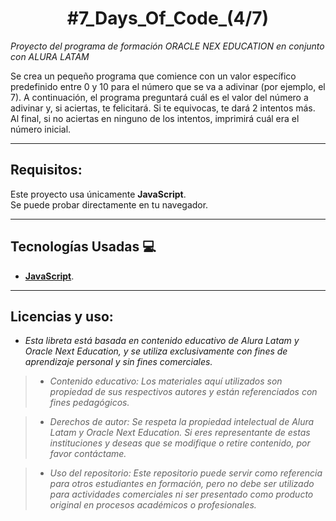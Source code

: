 <h1 align="center">#7_Days_Of_Code_(4/7)</h1>

  *Proyecto del programa de formación ORACLE NEX EDUCATION en conjunto con ALURA LATAM*

Se crea un pequeño programa que comience con un valor específico predefinido entre 0 y 10 para el número que se va a adivinar (por ejemplo, el 7).
A continuación, el programa preguntará cuál es el valor del número a adivinar y, si aciertas, te felicitará. Si te equivocas, te dará 2 intentos más.
Al final, si no aciertas en ninguno de los intentos, imprimirá cuál era el número inicial.

---

## Requisitos:

Este proyecto usa únicamente **JavaScript**.  
Se puede probar directamente en tu navegador.

---

## Tecnologías Usadas 💻

- **[JavaScript](https://developer.mozilla.org/es/docs/Web/JavaScript)**.

---

## Licencias y uso:

- _Esta libreta está basada en contenido educativo de Alura Latam y Oracle Next Education, y se utiliza exclusivamente con fines de aprendizaje personal y sin fines comerciales._
> * _Contenido educativo: Los materiales aquí utilizados son propiedad de sus respectivos autores y están referenciados con fines pedagógicos._

> * _Derechos de autor: Se respeta la propiedad intelectual de Alura Latam y Oracle Next Education. Si eres representante de estas instituciones y deseas que se modifique o retire contenido, por favor contáctame._

> * _Uso del repositorio: Este repositorio puede servir como referencia para otros estudiantes en formación, pero no debe ser utilizado para actividades comerciales ni ser presentado como producto original en procesos académicos o profesionales._
